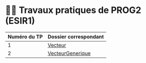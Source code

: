 # 🧑‍💻 Travaux pratiques de PROG2 (ESIR1)

| Numéro du TP | Dossier correspondant                |
|--------------|--------------------------------------|
| 1            | [Vecteur](Vecteur)                   |
| 2            | [VecteurGenerique](VecteurGenerique) |
